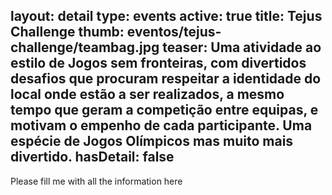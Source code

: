 layout: detail
type: events
active: true
title: Tejus Challenge
thumb: eventos/tejus-challenge/teambag.jpg
teaser: Uma atividade ao estilo de Jogos sem fronteiras, com divertidos desafios que procuram respeitar a identidade do local onde estão a ser realizados, a mesmo tempo que geram a competição entre equipas, e motivam o empenho de cada participante. Uma espécie de Jogos Olímpicos mas muito mais divertido.
hasDetail: false
---

Please fill me with all the information here
